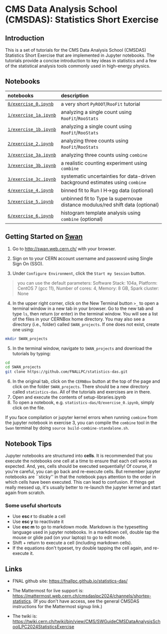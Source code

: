 # CMS Data Analysis School (CMSDAS): Statistics Short Exercise

## Introduction

This is a set of tutorials for the CMS Data Analysis School (CMSDAS) Statistics Short Exercise that are implemented in Jupyter notebooks. The tutorials provide a concise introduction to key ideas in statistics and a few of the statistical analysis tools commonly used in high-energy physics.

## Notebooks

| __notebooks__   | __description__     |
| :---          | :---        |
| [`0/exercise_0.ipynb`](0/exercise_0.ipynb) | a very short `PyROOT`/`RooFit` tutorial | 
| [`1/exercise_1a.ipynb`](1/exercise_1a.ipynb) | analyzing a single count using `RooFit`/`RooStats`  |
| [`1/exercise_1b.ipynb`](1/exercise_1b.ipynb) | analyzing a single count using `RooFit`/`RooStats`  |
| [`2/exercise_2.ipynb`](2/exercise_2.ipynb) | analyzing three counts using `RooFit`/`RooStats` |
| [`3/exercise_3a.ipynb`](3/exercise_3a.ipynb) | analyzing three counts using `combine` | 
| [`3/exercise_3b.ipynb`](3/exercise_3b.ipynb) | a realistic counting experiment using `combine` | 
| [`3/exercise_3c.ipynb`](3/exercise_3c.ipynb) | systematic uncertainties for data-driven background estimates using `combine` |
| [`4/exercise_4.ipynb`](4/exercise_4.ipynb) | binned fit to Run I H->gg data (optional) | 
| [`5/exercise_5.ipynb`](5/exercise_5.ipynb) | unbinned fit to Type Ia supernovae distance modulus/red shift data (optional) |
| [`6/exercise_6.ipynb`](6/exercise_6.ipynb) | histogram template analysis using `combine` (optional) |
 
## Getting Started on [Swan](http://swan.web.cern.ch/)

<!-- We will be using the Vanderbilt JupyterHub.

*Hint!* You may want to open this link in a new tab so that you can refer to these instructions for the next steps.

Point your browser to: [https://jupyter.accre.vanderbilt.edu/](https://jupyter.accre.vanderbilt.edu/)

If this is the first time using this JupyterHub, you should see:

![](https://github.com/FNALLPC/statistics-das/raw/master/vanderbilt.png){: width="80%" .image-with-shadow}


Click the "Sign in with Jupyter ACCRE" button. On the following page, select CERN as your identity provider and click the "Log On" button. Then, enter your CERN credentials or use your CERN grid certificate to autheticate.

To start a new session, make sure the following drop-down options are selected:

- Select a Docker image: Default ACCRE Image v5
- Select a container size: 1 Core, 2GB RAM, 4 day timeout

Then click the orange Spawn button. Now you should see the JupyterHub home directory. Click on "New" then "Terminal" in the top right to launch a new terminal.

![](https://github.com/FNALLPC/statistics-das/raw/master/new_terminal.png){: width="29%" .image-with-shadow} -->

1. Go to <http://swan.web.cern.ch/> with your browser.

2. Sign on to your CERN account username and password using Single Sign On (SSO). 

3. Under `Configure Environment`, click the `Start my Session` button. 
> 
> you can use the default parameters: Software Stack: 104a, Platform: CentOS 7 (gcc 11), Number of cores: 4, Memory: 8 GB, Spark cluster: None
4. In the upper right corner, click on the New Terminal button `>_` to open a terminal window in a new tab in your browser. Go to the new tab and type `ls`, then return (or enter) in the terminal window. You will see a list of the files in your CERNBox home directory. You may also see a directory (i.e., folder) called `SWAN_projects`. If one does not exist, create one using:
```bash
mkdir SWAN_projects
```

5. In the terminal window, navigate to `SWAN_projects` and download the tutorials by typing:
```bash
cd
cd SWAN_projects
git clone https://github.com/FNALLPC/statistics-das.git
```
6. In the original tab, click on the `CERNBox` button at the top of the page and click on the folder `SWAN_projects`. There should be a new directory called `statistics-das`. All of the tutorials and exercises are in there.
7. Open and execute the contents of setup-libraries.ipynb
8. To open a notebook, e.g. `statistics-das/0/exercise_0.ipynb`, simply click on the file.

If you face compilation or jupyter kernel errors when running `combine` from the jupyter notebook in exercise 3, you can compile the `combine` tool in the `Swan` terminal by doing `source build-combine-standalone.sh`.

## Notebook Tips
Jupyter notebooks are structured into **cells**. It is recommended that you execute the notebooks one cell at a time to ensure that each cell works as expected. And, yes, cells should be executed sequentially! Of course, if you're careful, you can go back and re-execute cells. But remember jupyter notebooks are ``sticky'' in that the notebook pays attention to the order in which cells have been executed. This can lead to confusion. If things get really messed up, it's usually better to re-launch the jupyter kernel and start again from scratch.

### Some useful shortcuts
- Use **esc r** to disable a cell
- Use **esc y** to reactivate it
- Use **esc m** to go to markdown mode. Markdown is the typesetting language used in jupyter notebooks. In a markdown cell, double tap the mouse or glide pad (on your laptop) to go to edit mode.
- Shift + return to execute a cell (including markdown cells).
- If the equations don't typeset, try double tapping the cell again, and re-execute it.

## Links

- FNAL github site: <https://fnallpc.github.io/statistics-das/>

<!-- The indico page is: [https://indico.cern.ch/e/cmsdas2023](https://indico.cern.ch/e/cmsdas2023) -->

- The Mattermost for live support is: <https://mattermost.web.cern.ch/cmsdaslpc2024/channels/shortex-statistics>. (If you don't have access, see the general CMSDAS instructions for the Mattermost signup link.)

- The twiki is: <https://twiki.cern.ch/twiki/bin/view/CMS/SWGuideCMSDataAnalysisSchoolLPC2024StatisticsExercise>


